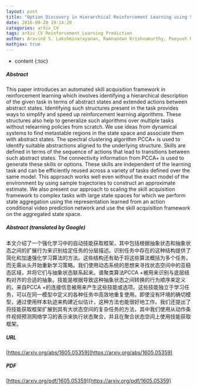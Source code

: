 ```yaml
---
layout: post
title: "Option Discovery in Hierarchical Reinforcement Learning using Spatio-Temporal Clustering"
date: 2016-09-20 19:14:20
categories: arXiv_CV
tags: arXiv_CV Reinforcement_Learning Prediction
author: Aravind S. Lakshminarayanan, Ramnandan Krishnamurthy, Peeyush Kumar, Balaraman Ravindran
mathjax: true
---
```


* content
{:toc}

##### Abstract
This paper introduces an automated skill acquisition framework in reinforcement learning which involves identifying a hierarchical description of the given task in terms of abstract states and extended actions between abstract states. Identifying such structures present in the task provides ways to simplify and speed up reinforcement learning algorithms. These structures also help to generalize such algorithms over multiple tasks without relearning policies from scratch. We use ideas from dynamical systems to find metastable regions in the state space and associate them with abstract states. The spectral clustering algorithm PCCA+ is used to identify suitable abstractions aligned to the underlying structure. Skills are defined in terms of the sequence of actions that lead to transitions between such abstract states. The connectivity information from PCCA+ is used to generate these skills or options. These skills are independent of the learning task and can be efficiently reused across a variety of tasks defined over the same model. This approach works well even without the exact model of the environment by using sample trajectories to construct an approximate estimate. We also present our approach to scaling the skill acquisition framework to complex tasks with large state spaces for which we perform state aggregation using the representation learned from an action conditional video prediction network and use the skill acquisition framework on the aggregated state space.

##### Abstract (translated by Google)
本文介绍了一个强化学习中的自动技能获取框架，其中包括根据抽象状态和抽象状态之间的扩展行为来识别给定任务的分层描述。识别任务中存在的这种结构提供了简化和加速强化学习算法的方法。这些结构还有助于将这些算法概括为多个任务，而无需从头开始重新学习策略。我们使用动态系统的思想来寻找状态空间中的亚稳态区域，并将它们与抽象状态联系起来。谱聚类算法PCCA +被用来识别与底层结构对齐的合适的抽象。技能是根据导致这种抽象状态之间转换的行为顺序来定义的。来自PCCA +的连接信息被用来产生这些技能或选项。这些技能独立于学习任务，可以在同一模型中定义的各种任务中高效地重复使用。即使没有环境的确切模型，通过使用样本轨迹来构建近似估计，这种方法也能很好地工作。我们还提出了将技能获取框架扩展到具有大状态空间的复杂任务的方法，其中我们使用从动作条件视频预测网络学习的表示来执行状态聚合，并且在聚合状态空间上使用技能获取框架。

##### URL
[https://arxiv.org/abs/1605.05359](https://arxiv.org/abs/1605.05359)

##### PDF
[https://arxiv.org/pdf/1605.05359](https://arxiv.org/pdf/1605.05359)

